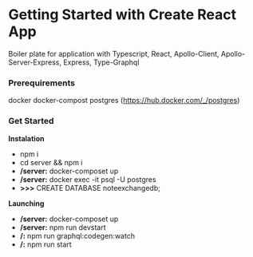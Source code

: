 # Getting Started with Create React App

Boiler plate for application with Typescript, React, Apollo-Client, Apollo-Server-Express, Express, Type-Graphql

### Prerequirements

docker
docker-compost
postgres (https://hub.docker.com/_/postgres)

### Get Started

**Instalation**

- npm i
- cd server && npm i
- **/server:** docker-composet up
- **/server:** docker exec -it psql -U postgres
- **>>>** CREATE DATABASE noteexchangedb;

**Launching**

- **/server:** docker-composet up
- **/server:** npm run devstart
- **/:** npm run graphql:codegen:watch
- **/:** npm run start

